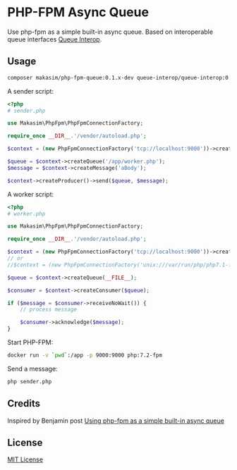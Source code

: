 # PHP-FPM Async Queue

Use php-fpm as a simple built-in async queue. Based on interoperable queue interfaces [Queue Interop](https://github.com/queue-interop/queue-interop).  

## Usage

```bash
composer makasim/php-fpm-queue:0.1.x-dev queue-interop/queue-interop:0.7.x-dev enqueue/dsn:0.9.x-dev
```

A sender script:

```php
<?php
# sender.php

use Makasim\PhpFpm\PhpFpmConnectionFactory;

require_once __DIR__.'/vendor/autoload.php';

$context = (new PhpFpmConnectionFactory('tcp://localhost:9000'))->createContext();

$queue = $context->createQueue('/app/worker.php');
$message = $context->createMessage('aBody');

$context->createProducer()->send($queue, $message);
```

A worker script:


```php
<?php
# worker.php

use Makasim\PhpFpm\PhpFpmConnectionFactory;

require_once __DIR__.'/vendor/autoload.php';

$context = (new PhpFpmConnectionFactory('tcp://localhost:9000'))->createContext();
// or
//$context = (new PhpFpmConnectionFactory('unix:///var/run/php/php7.1-fpm.sock'))->createContext(); 

$queue = $context->createQueue(__FILE__);

$consumer = $context->createConsumer($queue);

if ($message = $consumer->receiveNoWait()) {
    // process message

    $consumer->acknowledge($message);
}
```

Start PHP-FPM:

```bash
docker run -v `pwd`:/app -p 9000:9000 php:7.2-fpm
```

Send a message:

```bash
php sender.php
```

## Credits

Inspired by Benjamin post [Using php-fpm as a simple built-in async queue](https://tideways.com/profiler/blog/using-php-fpm-as-a-simple-built-in-async-queue)

## License

[MIT License](LICENSE)            